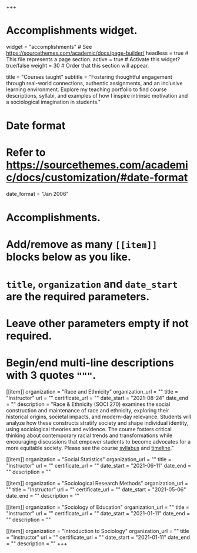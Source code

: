 +++
# Accomplishments widget.
widget = "accomplishments"  # See https://sourcethemes.com/academic/docs/page-builder/
headless = true  # This file represents a page section.
active = true  # Activate this widget? true/false
weight = 30  # Order that this section will appear.

title = "Courses taught"
subtitle = "Fostering thoughtful engagement through real-world connections, authentic assignments, and an inclusive learning environment. Explore my teaching portfolio to find course descriptions, syllabi, and examples of how I inspire intrinsic motivation and a sociological imagination in students."

# Date format
#   Refer to https://sourcethemes.com/academic/docs/customization/#date-format
date_format = "Jan 2006"

# Accomplishments.
#   Add/remove as many `[[item]]` blocks below as you like.
#   `title`, `organization` and `date_start` are the required parameters.
#   Leave other parameters empty if not required.
#   Begin/end multi-line descriptions with 3 quotes `"""`.

[[item]]
  organization = "Race and Ethnicity"
  organization_url = ""
  title = "Instructor"
  url = ""
  certificate_url = ""
  date_start = "2021-08-24"
  date_end = ""
  description = "Race & Ethnicity (SOCI 270) examines the social construction and maintenance of race and ethnicity, exploring their historical origins, societal impacts, and modern-day relevance. Students will analyze how these constructs stratify society and shape individual identity, using sociological theories and evidence. The course fosters critical thinking about contemporary racial trends and transformations while encouraging discussions that empower students to become advocates for a more equitable society. Please see the course [syllabus](/teaching/presentations/RaceEthn_Fall2024_Axxe.pdf) and [timeline](/teaching/presentations/RaceEthn_Timeline_20240906.xlsx)."

[[item]]
  organization = "Social Statistics"
  organization_url = ""
  title = "Instructor"
  url = ""
  certificate_url = ""
  date_start = "2021-06-11"
  date_end = ""
  description = ""

[[item]]
  organization = "Sociological Research Methods"
  organization_url = ""
  title = "Instructor"
  url = ""
  certificate_url = ""
  date_start = "2021-05-06"
  date_end = ""
  description = ""

[[item]]
  organization = "Sociology of Education"
  organization_url = ""
  title = "Instructor"
  url = ""
  certificate_url = ""
  date_start = "2021-01-11"
  date_end = ""
  description = ""

[[item]]
  organization = "Introduction to Sociology"
  organization_url = ""
  title = "Instructor"
  url = ""
  certificate_url = ""
  date_start = "2021-01-11"
  date_end = ""
  description = ""
+++